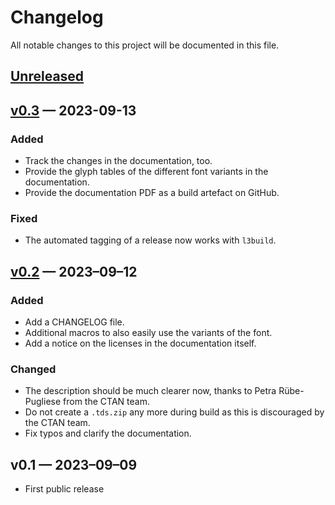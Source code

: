 # Changelog
All notable changes to this project will be documented in this file.

## [Unreleased]

## [v0.3] — 2023-09-13

### Added
- Track the changes in the documentation, too.
- Provide the glyph tables of the different font variants in the documentation.
- Provide the documentation PDF as a build artefact on GitHub.

### Fixed
- The automated tagging of a release now works with `l3build`.

## [v0.2] — 2023–09–12

### Added
- Add a CHANGELOG file.
- Additional macros to also easily use the variants of the font.
- Add a notice on the licenses in the documentation itself.

### Changed
- The description should be much clearer now, thanks to Petra Rübe-Pugliese from
  the CTAN team.
- Do not create a `.tds.zip` any more during build as this is discouraged by the
  CTAN team.
- Fix typos and clarify the documentation.

## v0.1 — 2023–09–09
- First public release

[Unreleased]: https://github.com/stephanlukasczyk/inconsolata-nerd-font/compare/v0.3...HEAD
[v0.3]: https://github.com/stephanlukasczyk/inconsolata-nerd-font/compare/v0.3...v0.2
[v0.2]: https://github.com/stephanlukasczyk/inconsolata-nerd-font/compare/v0.2...v0.1
